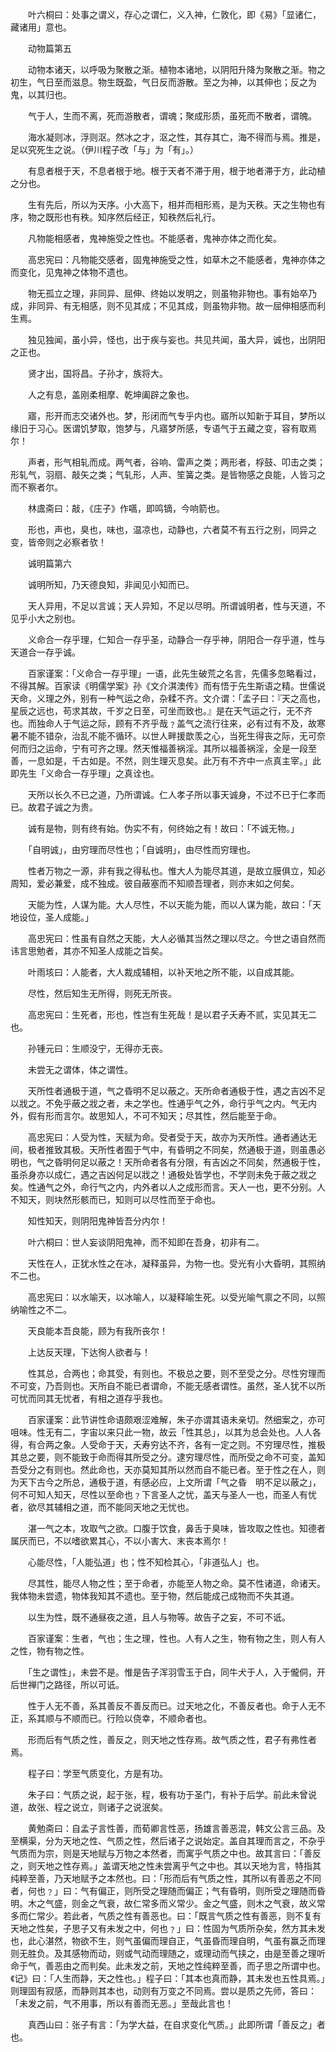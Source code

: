 <!-- { "loadSidebar": true } -->
　　叶六桐曰：处事之谓义，存心之谓仁，义入神，仁敦化，即《易》「显诸仁，藏诸用」意也。

　　动物篇第五

　　动物本诸天，以呼吸为聚散之渐。植物本诸地，以阴阳升降为聚散之渐。物之初生，气日至而滋息。物生既盈，气日反而游散。至之为神，以其伸也；反之为鬼，以其归也。

　　气于人，生而不离，死而游散者，谓魂；聚成形质，虽死而不散者，谓魄。

　　海水凝则冰，浮则沤。然冰之才，沤之性，其存其亡，海不得而与焉。推是，足以究死生之说。（伊川程子改「与」为「有」。）

　　有息者根于天，不息者根于地。根于天者不滞于用，根于地者滞于方，此动植之分也。

　　生有先后，所以为天序。小大高下，相并而相形焉，是为天秩。天之生物也有序，物之既形也有秩。知序然后经正，知秩然后礼行。

　　凡物能相感者，鬼神施受之性也。不能感者，鬼神亦体之而化矣。

　　高忠宪曰：凡物能交感者，固鬼神施受之性，如草木之不能感者，鬼神亦体之而变化，见鬼神之体物不遗也。

　　物无孤立之理，非同异、屈伸、终始以发明之，则虽物非物也。事有始卒乃成，非同异、有无相感，则不见其成；不见其成，则虽物非物。故一屈伸相感而利生焉。

　　独见独闻，虽小异，怪也，出于疾与妄也。共见共闻，虽大异，诚也，出阴阳之正也。

　　贤才出，国将昌。子孙才，族将大。

　　人之有息，盖刚柔相摩、乾坤阖辟之象也。

　　寤，形开而志交诸外也。梦，形闭而气专乎内也。寤所以知新于耳目，梦所以缘旧于习心。医谓饥梦取，饱梦与，凡寤梦所感，专语气于五藏之变，容有取焉尔！

　　声者，形气相轧而成。两气者，谷响、雷声之类；两形者，桴鼓、叩击之类；形轧气，羽扇、敲矢之类；气轧形，人声、笙簧之类。是皆物感之良能，人皆习之而不察者尔。

　　林鬳斋曰：敲，《庄子》作嚆，即鸣镝，今响箭也。

　　形也，声也，臭也，味也，温凉也，动静也，六者莫不有五行之别，同异之变，皆帝则之必察者欤！

　　诚明篇第六

　　诚明所知，乃天德良知，非闻见小知而已。

　　天人异用，不足以言诚；天人异知，不足以尽明。所谓诚明者，性与天道，不见乎小大之别也。

　　义命合一存乎理，仁知合一存乎圣，动静合一存乎神，阴阳合一存乎道，性与天道合一存乎诚。

　　百家谨案：「义命合一存乎理」一语，此先生破荒之名言，先儒多忽略看过，不得其解。百家读《明儒学案》孙《文介淇澳传》而有悟于先生斯语之精。世儒说天命，义理之外，别有一种气运之命，杂糅不齐。文介谓：「孟子曰：『天之高也，星辰之远也，苟求其故，千岁之日至，可坐而致也。』是在天气运之行，无不齐也。而独命人于气运之际，顾有不齐乎哉﹖盖气之流行往来，必有过有不及，故寒暑不能不错杂，治乱不能不循环。以世人畔援歆羡之心，当死生得丧之际，无可奈何而归之运命，宁有可齐之理。然天惟福善祸淫。其所以福善祸淫，全是一段至善，一息如是，千古如是。不然，则生理灭息矣。此万有不齐中一点真主宰。」此即先生「义命合一存乎理」之真诠也。

　　天所以长久不已之道，乃所谓诚。仁人孝子所以事天诚身，不过不已于仁孝而已。故君子诚之为贵。

　　诚有是物，则有终有始。伪实不有，何终始之有！故曰：「不诚无物。」

　　「自明诚」，由穷理而尽性也；「自诚明」，由尽性而穷理也。

　　性者万物之一源，非有我之得私也。惟大人为能尽其道，是故立膜俱立，知必周知，爱必兼爱，成不独成。彼自蔽塞而不知顺吾理者，则亦末如之何矣。

　　天能为性，人谋为能。大人尽性，不以天能为能，而以人谋为能，故曰：「天地设位，圣人成能。」

　　高忠宪曰：性虽有自然之天能，大人必循其当然之理以尽之。今世之语自然而讳言思勉者，其亦不知圣人成能之旨矣。

　　叶雨垓曰：人能者，大人裁成辅相，以补天地之所不能，以自成其能。

　　尽性，然后知生无所得，则死无所丧。

　　高忠宪曰：生死者，形也，性岂有生死哉！是以君子夭寿不贰，实见其无二也。

　　孙锺元曰：生顺没宁，无得亦无丧。

　　未尝无之谓体，体之谓性。

　　天所性者通极于道，气之昏明不足以蔽之。天所命者通极于性，遇之吉凶不足以戕之。不免乎蔽之戕之者，未之学也。性通乎气之外，命行乎气之内。气无内外，假有形而言尔。故思知人，不可不知天；尽其性，然后能至于命。

　　高忠宪曰：人受为性，天赋为命。受者受于天，故亦为天所性。通者通达无间，极者推致其极。天所性者囿于气中，有昏明之不同矣，然通极于道，则虽愚必明也，气之昏明何足以蔽之！天所命者各有分限，有吉凶之不同矣，然通极于性，虽杀身亦以成仁，遇之吉凶何足以戕之！通极处皆学也，不学则未免于蔽之戕之矣。性通气之外，命行气之内，内外者以人之成形而言。天人一也，更不分别。人不知天，则块然形骸而已，知则可以尽性而至于命也。

　　知性知天，则阴阳鬼神皆吾分内尔！

　　叶六桐曰：世人妄谈阴阳鬼神，而不知即在吾身，初非有二。

　　天性在人，正犹水性之在冰，凝释虽异，为物一也。受光有小大昏明，其照纳不二也。

　　高忠宪曰：以水喻天，以冰喻人，以凝释喻生死。以受光喻气禀之不同，以照纳喻性之不二。

　　天良能本吾良能，顾为有我所丧尔！

　　上达反天理，下达徇人欲者与！

　　性其总，合两也；命其受，有则也。不极总之要，则不至受之分。尽性穷理而不可变，乃吾则也。天所自不能已者谓命，不能无感者谓性。虽然，圣人犹不以所可忧而同其无忧者，有相之道存乎我也。

　　百家谨案：此节讲性命语颇艰涩难解，朱子亦谓其语未亲切。然细案之，亦可咀味。性无有二，字宙以来只此一物，故云「性其总」，以其为总会处也。人人各得，有合两之象。人受命于天，夭寿穷达不齐，各有一定之则。不穷理尽性，推极其总之要，则不能致于命而得其所受之分。逮穷理尽性，而所受之命不可变，盖知吾受分之有则也。然此命也，天亦莫知其所以然而自不能已者。至于性之在人，则为天下古今之所总，通极于道，有感必应，上文所谓「气之昏　明不足以蔽之」，何不可知人知天，尽性以至命也﹖下言圣人之忧，盖天与圣人一也，而圣人有忧者，欲尽其辅相之道，而不能同天地之无忧也。

　　湛一气之本，攻取气之欲。口腹于饮食，鼻舌于臭味，皆攻取之性也。知德者属厌而已，不以嗜欲累其心，不以小害大、末丧本焉尔！

　　心能尽性，「人能弘道」也；性不知检其心，「非道弘人」也。

　　尽其性，能尽人物之性；至于命者，亦能至人物之命。莫不性诸道，命诸天。我体物未尝遗，物体我知其不遗也。至于物，然后能成己成物而不失其道。

　　以生为性，既不通昼夜之道，且人与物等。故告子之妄，不可不诋。

　　百家谨案：生者，气也；生之理，性也。人有人之生，物有物之生，则人有人之性，物有物之性。

　　「生之谓性」，未尝不是。惟是告子浑羽雪玉于白，同牛犬于人，入于儱侗，开后世禅门之路径，所以可诋。

　　性于人无不善，系其善反不善反而已。过天地之化，不善反者也。命于人无不正，系其顺与不顺而已。行险以侥幸，不顺命者也。

　　形而后有气质之性，善反之，则天地之性存焉。故气质之性，君子有弗性者焉。

　　程子曰：学至气质变化，方是有功。

　　朱子曰：气质之说，起于张，程，极有功于圣门，有补于后学。前此未曾说道，故张、程之说立，则诸子之说泯矣。

　　黄勉斋曰：自孟子言性善，而荀卿言性恶，扬雄言善恶混，韩文公言三品。及至横渠，分为天地之性、气质之性，然后诸子之说始定。盖自其理而言之，不杂乎气质而为宗，则是天地赋与万物之本然者，而寓乎气质之中也。故其言曰：「善反之，则天地之性存焉。」盖谓天地之性未尝离乎气之中也。其以天地为言，特指其纯粹至善，乃天地赋予之本然也。曰：「形而后有气质之性，其所以有善恶之不同者，何也﹖」曰：气有偏正，则所受之理随而偏正；气有昏明，则所受之理随而昏明。木之气盛，则金之气衰，故仁常多而义常少。金之气盛，则木之气衰，故义常多而仁常少。若此者，气质之性有善恶也。曰：「既言气质之性有善恶，则不复有天地之性矣，子思子又有未发之中，何也﹖」曰：性固为气质所杂矣，然方其未发也，此心湛然，物欲不生，则气虽偏而理自正，气虽昏而理自明，气虽有赢乏而理则无胜负。及其感物而动，则或气动而理随之，或理动而气挟之，由是至善之理听命于气，善恶由之而判矣。此未发之前，天地之性纯粹至善，而子思之所谓中也。《记》曰：「人生而静，天之性也。」程子曰：「其本也真而静，其未发也五性具焉。」则理固有寂感，而静则其本也，动则有万变之不同焉。尝以是质之先师，答曰：「未发之前，气不用事，所以有善而无恶。」至哉此言也！

　　真西山曰：张子有言：「为学大益，在自求变化气质。」此即所谓「善反之」者也。

